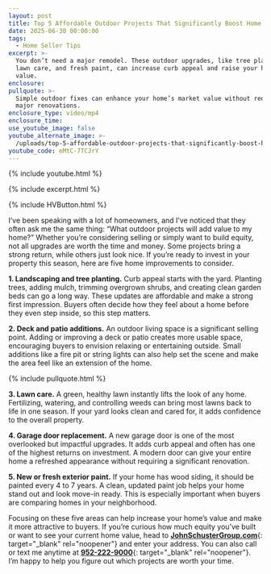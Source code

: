 ```yaml
---
layout: post
title: Top 5 Affordable Outdoor Projects That Significantly Boost Home Value
date: 2025-06-30 00:00:00
tags:
  - Home Seller Tips
excerpt: >-
  You don’t need a major remodel. These outdoor upgrades, like tree planting,
  lawn care, and fresh paint, can increase curb appeal and raise your home’s
  value.
enclosure:
pullquote: >-
  Simple outdoor fixes can enhance your home’s market value without requiring
  major renovations.
enclosure_type: video/mp4
enclosure_time:
use_youtube_image: false
youtube_alternate_image: >-
  /uploads/top-5-affordable-outdoor-projects-that-significantly-boost-home-value.jpg
youtube_code: eMtC-7TCJrY
---
```

{% include youtube.html %}

{% include excerpt.html %}

{% include HVButton.html %}

I’ve been speaking with a lot of homeowners, and I’ve noticed that they often ask me the same thing: “What outdoor projects will add value to my home?” Whether you’re considering selling or simply want to build equity, not all upgrades are worth the time and money. Some projects bring a strong return, while others just look nice. If you’re ready to invest in your property this season, here are five home improvements to consider.

**1\. Landscaping and tree planting.** Curb appeal starts with the yard. Planting trees, adding mulch, trimming overgrown shrubs, and creating clean garden beds can go a long way. These updates are affordable and make a strong first impression. Buyers often decide how they feel about a home before they even step inside, so this step matters.

**2\. Deck and patio additions.** An outdoor living space is a significant selling point. Adding or improving a deck or patio creates more usable space, encouraging buyers to envision relaxing or entertaining outside. Small additions like a fire pit or string lights can also help set the scene and make the area feel like an extension of the home.

{% include pullquote.html %}

**3\. Lawn care.** A green, healthy lawn instantly lifts the look of any home. Fertilizing, watering, and controlling weeds can bring most lawns back to life in one season. If your yard looks clean and cared for, it adds confidence to the overall property.

**4\. Garage door replacement.** A new garage door is one of the most overlooked but impactful upgrades. It adds curb appeal and often has one of the highest returns on investment. A modern door can give your entire home a refreshed appearance without requiring a significant renovation.

**5\. New or fresh exterior paint.** If your home has wood siding, it should be painted every 4 to 7 years. A clean, updated paint job helps your home stand out and look move-in ready. This is especially important when buyers are comparing homes in your neighborhood.

Focusing on these five areas can help increase your home’s value and make it more attractive to buyers. If you’re curious how much equity you’ve built or want to see your current home value, head to [**JohnSchusterGroup.com**](https://www.johnschustergroup.com "https://www.johnschustergroup.com"){: target="_blank" rel="noopener"} and enter your address. You can also call or text me anytime at [**952-222-9000**](tel:9522229000 "952-222-9000"){: target="_blank" rel="noopener"}. I’m happy to help you figure out which projects are worth your time.